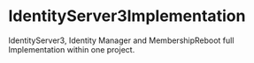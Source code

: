# IdentityServer3Implementation
IdentityServer3, Identity Manager and MembershipReboot full Implementation within one project.
